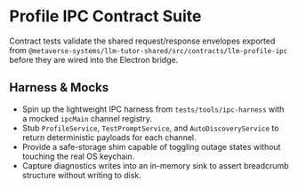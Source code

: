 # Profile IPC Contract Suite

Contract tests validate the shared request/response envelopes exported from `@metaverse-systems/llm-tutor-shared/src/contracts/llm-profile-ipc` before they are wired into the Electron bridge.

## Harness & Mocks
- Spin up the lightweight IPC harness from `tests/tools/ipc-harness` with a mocked `ipcMain` channel registry.
- Stub `ProfileService`, `TestPromptService`, and `AutoDiscoveryService` to return deterministic payloads for each channel.
- Provide a safe-storage shim capable of toggling outage states without touching the real OS keychain.
- Capture diagnostics writes into an in-memory sink to assert breadcrumb structure without writing to disk.
